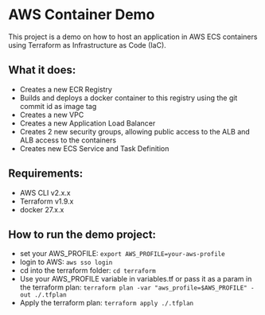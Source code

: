 # AWS Container Demo

This project is a demo on how to host an application in AWS ECS containers using Terraform as Infrastructure as Code (IaC).

## What it does:

- Creates a new ECR Registry
- Builds and deploys a docker container to this registry using the git commit id as image tag
- Creates a new VPC
- Creates a new Application Load Balancer
- Creates 2 new security groups, allowing public access to the ALB and ALB access to the containers
- Creates new ECS Service and Task Definition

## Requirements:

- AWS CLI v2.x.x
- Terraform v1.9.x
- docker 27.x.x

## How to run the demo project:

- set your AWS_PROFILE: `export AWS_PROFILE=your-aws-profile`
- login to AWS: `aws sso login`
- cd into the terraform folder: `cd terraform`
- Use your AWS_PROFILE variable in variables.tf or pass it as a param in the terraform plan: `terraform plan -var "aws_profile=$AWS_PROFILE" -out ./.tfplan`
- Apply the terraform plan: `terraform apply ./.tfplan`
